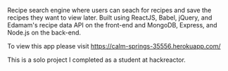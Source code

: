 Recipe search engine where users can seach for recipes and save the recipes they want to view later. 
Built using ReactJS, Babel, jQuery, and Edamam's recipe data API on the front-end and MongoDB, Express, and Node.js on the back-end.

To view this app please visit https://calm-springs-35556.herokuapp.com/

This is a solo project I completed as a student at hackreactor. 
